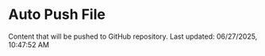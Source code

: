 # Auto Push File

Content that will be pushed to GitHub repository.
Last updated: 06/27/2025, 10:47:52 AM